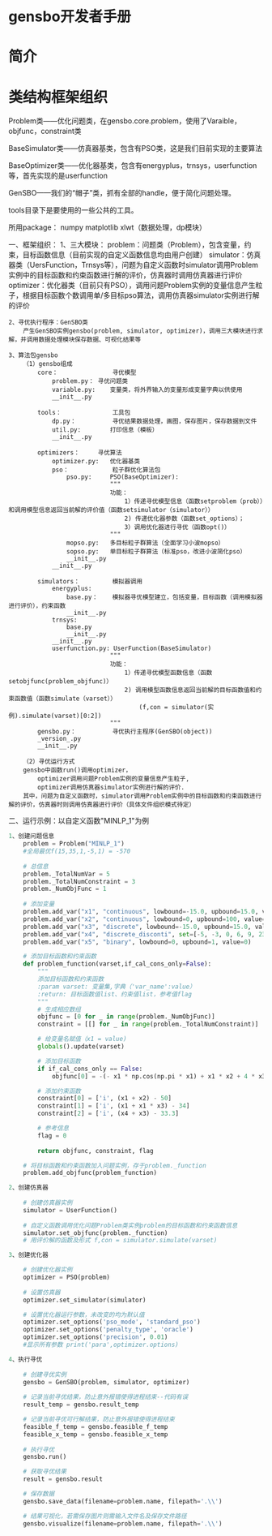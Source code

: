# gensbo开发者手册

# 简介

# 类结构框架组织

Problem类——优化问题类，在gensbo.core.problem，使用了Varaible，objfunc，constraint类

BaseSimulator类——仿真器基类，包含有PSO类，这是我们目前实现的主要算法

BaseOptimizer类——优化器基类，包含有energyplus，trnsys，userfunction等，首先实现的是userfunction

GenSBO——我们的“帽子”类，抓有全部的handle，便于简化问题处理。

tools目录下是要使用的一些公共的工具。

所用package：
numpy
matplotlib
xlwt（数据处理，dp模块）

一、框架组织：
	1、三大模块：
		problem：问题类（Problem），包含变量，约束，目标函数信息（目前实现的自定义函数信息均由用户创建）
		simulator：仿真器类（UersFunction，Trnsys等），问题为自定义函数时simulator调用Problem实例中的目标函数和约束函数进行解的评价，仿真器时调用仿真器进行评价
		optimizer：优化器类（目前只有PSO），调用问题Problem实例的变量信息产生粒子，根据目标函数个数调用单/多目标pso算法，调用仿真器simulator实例进行解的评价
		
	2、寻优执行程序：GenSBO类
		产生GenSBO实例gensbo(problem, simulator, optimizer)，调用三大模块进行求解，并调用数据处理模块保存数据、可视化结果等
		
	3、算法包gensbo
		（1）gensbo组成
			core：				寻优模型
				problem.py：	寻优问题类
				variable.py:	变量类，将外界输入的变量形成变量字典以供使用
				__init__.py
	
			tools：				工具包
				dp.py：			寻优结果数据处理，画图，保存图片，保存数据到文件
				util.py:		打印信息（模板）
				__init__.py
		
			optimizers：		寻优算法
				optimizer.py:	优化器基类
				pso：			粒子群优化算法包
					pso.py:     PSO(BaseOptimizer):
								"""
								功能：
									1）传递寻优模型信息（函数setproblem（prob））和调用模型信息返回当前解的评价值（函数setsimulator（simulator））
									2) 传递优化器参数（函数set_options）；
									3）调用优化器进行寻优（函数opt()）
								"""
					mopso.py:	多目标粒子群算法（全面学习小波mopso）
					sopso.py:	单目标粒子群算法（标准pso，改进小波简化pso）
					__init__.py
				__init__.py
		
			simulators：			模拟器调用
				energyplus:
					base.py：	模拟器寻优模型建立，包括变量，目标函数（调用模拟器进行评价），约束函数
					__init__.py
				trnsys:
					base.py
					__init__.py
				__init__.py
				userfunction.py: UserFunction(BaseSimulator)
								"""
								功能：
									1）传递寻优模型函数信息（函数setobjfunc(problem_objfunc)）
									2) 调用模型函数信息返回当前解的目标函数值和约束函数值（函数simulate（varset））
										(f,con = simulator(实例).simulate(varset)[0:2])
								"""
			gensbo.py：			寻优执行主程序(GenSBO(object))
			_version_.py
			__init__.py
		
		（2）寻优运行方式
		gensbo中函数run()调用optimizer，
			optimizer调用问题Problem实例的变量信息产生粒子,
			optimizer调用仿真器simulator实例进行解的评价.
		其中，问题为自定义函数时，simulator调用Problem实例中的目标函数和约束函数进行解的评价，仿真器时则调用仿真器进行评价（具体文件组织模式待定）

二、运行示例：以自定义函数"MINLP_1"为例

```python
1、创建问题信息
	problem = Problem("MINLP_1")
	#全局最优f(15,35,1,-5,1) = -570
	
	# 总信息
	problem._TotalNumVar = 5
	problem._TotalNumConstraint = 3
	problem._NumObjFunc = 1
	
	# 添加变量
	problem.add_var("x1", "continuous", lowbound=-15.0, upbound=15.0, value=0)      # 连续变量
	problem.add_var("x2", "continuous", lowbound=0, upbound=100, value=50)			
	problem.add_var("x3", "discrete", lowbound=-15.0, upbound=15.0, value=0)		# 连续离散整型变量
	problem.add_var("x4", "discrete_disconti", set=[-5, -3, 0, 6, 9, 23], value=6)	# 非连续离散变量
	problem.add_var("x5", "binary", lowbound=0, upbound=1, value=0)					# 二元变量

	# 添加目标函数和约束函数
	def problem_function(varset,if_cal_cons_only=False):
		"""
		添加目标函数和约束函数
		:param varset: 变量集,字典（'var_name':value）
		:return: 目标函数值list、约束值list，参考值flag
		"""
		# 生成相应数组
        objfunc = [0 for _ in range(problem._NumObjFunc)]
        constraint = [[] for _ in range(problem._TotalNumConstraint)]

		# 给变量名赋值（x1 = value)
		globals().update(varset)

		# 添加目标函数
		if if_cal_cons_only == False:
			objfunc[0] = -(- x1 * np.cos(np.pi * x1) + x1 * x2 + 4 * x3 - 5 * x4) - x5

		# 添加约束函数
		constraint[0] = ['i', (x1 + x2) - 50]
		constraint[1] = ['i', (x1 + x1 * x3) - 34]
		constraint[2] = ['i', (x4 + x3) - 33.3]

		# 参考信息
		flag = 0
		
		return objfunc, constraint, flag

	# 将目标函数和约束函数加入问题实例，存于problem._function
	problem.add_objfunc(problem_function)

2、创建仿真器
	
	# 创建仿真器实例
	simulator = UserFunction()
	
	# 自定义函数调用优化问题Problem类实例problem的目标函数和约束函数信息
	simulator.set_objfunc(problem._function)
	# 用评价解的函数及形式 f,con = simulator.simulate(varset)

3、创建优化器

	# 创建优化器实例
	optimizer = PSO(problem)
	
	# 设置仿真器
	optimizer.set_simulator(simulator)

	# 设置优化器运行参数，未改变的均为默认值
	optimizer.set_options('pso_mode', 'standard_pso')
	optimizer.set_options('penalty_type', 'oracle')
	optimizer.set_options('precision', 0.01)
	#显示所有参数 print('para',optimizer.options)
```


```python
4、执行寻优
	
	# 创建寻优实例
	gensbo = GenSBO(problem, simulator, optimizer)
    
    # 记录当前寻优结果，防止意外报错使得进程结束--代码有误
    result_temp = gensbo.result_temp

    # 记录当前寻优可行解结果，防止意外报错使得进程结束
    feasible_f_temp = gensbo.feasible_f_temp
    feasible_x_temp = gensbo.feasible_x_temp
	
	# 执行寻优
	gensbo.run()

	# 获取寻优结果
	result = gensbo.result

	# 保存数据
	gensbo.save_data(filename=problem.name, filepath='.\\')

	# 结果可视化，若需保存图片则需输入文件名及保存文件路径
	gensbo.visualize(filename=problem.name, filepath='.\\')
```



​		